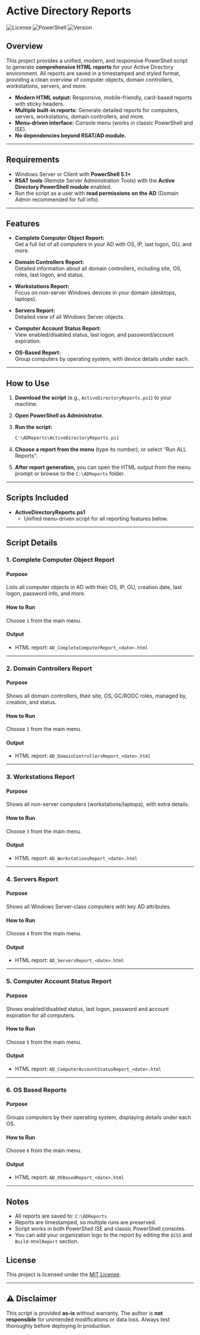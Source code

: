 # Active Directory Reports

![License](https://img.shields.io/badge/license-MIT-blue.svg)
![PowerShell](https://img.shields.io/badge/powershell-5.1%2B-blue.svg)
![Version](https://img.shields.io/badge/version-1.0-green.svg)

## Overview

This project provides a unified, modern, and responsive PowerShell script to generate **comprehensive HTML reports** for your Active Directory environment. All reports are saved in a timestamped and styled format, providing a clean overview of computer objects, domain controllers, workstations, servers, and more.

- **Modern HTML output:** Responsive, mobile-friendly, card-based reports with sticky headers.
- **Multiple built-in reports:** Generate detailed reports for computers, servers, workstations, domain controllers, and more.
- **Menu-driven interface:** Console menu (works in classic PowerShell and ISE).
- **No dependencies beyond RSAT/AD module.**

---

## Requirements

- Windows Server or Client with **PowerShell 5.1+**
- **RSAT tools** (Remote Server Administration Tools) with the **Active Directory PowerShell module** enabled.
- Run the script as a user with **read permissions on the AD** (Domain Admin recommended for full info).

---

## Features

- **Complete Computer Object Report:**  
  Get a full list of all computers in your AD with OS, IP, last logon, OU, and more.

- **Domain Controllers Report:**  
  Detailed information about all domain controllers, including site, OS, roles, last logon, and status.

- **Workstations Report:**  
  Focus on non-server Windows devices in your domain (desktops, laptops).

- **Servers Report:**  
  Detailed view of all Windows Server objects.

- **Computer Account Status Report:**  
  View enabled/disabled status, last logon, and password/account expiration.

- **OS-Based Report:**  
  Group computers by operating system, with device details under each.

---

## How to Use

1. **Download the script** (e.g., `ActiveDirectoryReports.ps1`) to your machine.
2. **Open PowerShell as Administrator.**
3. **Run the script:**
    ```powershell
    C:\ADReports\ActiveDirectoryReports.ps1
    ```
4. **Choose a report from the menu** (type its number), or select “Run ALL Reports”.

5. **After report generation,** you can open the HTML output from the menu prompt or browse to the `C:\ADReports` folder.

---

## Scripts Included

- **ActiveDirectoryReports.ps1**
  - Unified menu-driven script for all reporting features below.

---

## Script Details

### 1. Complete Computer Object Report

#### Purpose
Lists all computer objects in AD with their OS, IP, OU, creation date, last logon, password info, and more.

#### How to Run
Choose `1` from the main menu.

#### Output
- HTML report: `AD_CompleteComputerReport_<date>.html`

---

### 2. Domain Controllers Report

#### Purpose
Shows all domain controllers, their site, OS, GC/RODC roles, managed by, creation, and status.

#### How to Run
Choose `2` from the main menu.

#### Output
- HTML report: `AD_DomainControllersReport_<date>.html`

---

### 3. Workstations Report

#### Purpose
Shows all non-server computers (workstations/laptops), with extra details.

#### How to Run
Choose `3` from the main menu.

#### Output
- HTML report: `AD_WorkstationsReport_<date>.html`

---

### 4. Servers Report

#### Purpose
Shows all Windows Server-class computers with key AD attributes.

#### How to Run
Choose `4` from the main menu.

#### Output
- HTML report: `AD_ServersReport_<date>.html`

---

### 5. Computer Account Status Report

#### Purpose
Shows enabled/disabled status, last logon, password and account expiration for all computers.

#### How to Run
Choose `5` from the main menu.

#### Output
- HTML report: `AD_ComputerAccountStatusReport_<date>.html`

---

### 6. OS Based Reports

#### Purpose
Groups computers by their operating system, displaying details under each OS.

#### How to Run
Choose `6` from the main menu.

#### Output
- HTML report: `AD_OSBasedReport_<date>.html`

---

## Notes

- All reports are saved to: `C:\ADReports`
- Reports are timestamped, so multiple runs are preserved.
- Script works in both PowerShell ISE and classic PowerShell consoles.
- You can add your organization logo to the report by editing the `$CSS` and `Build-HtmlReport` section.

## License

This project is licensed under the [MIT License](https://opensource.org/licenses/MIT).

---

## ⚠️ Disclaimer

This script is provided **as-is** without warranty.
The author is **not responsible** for unintended modifications or data loss.
Always test thoroughly before deploying in production.